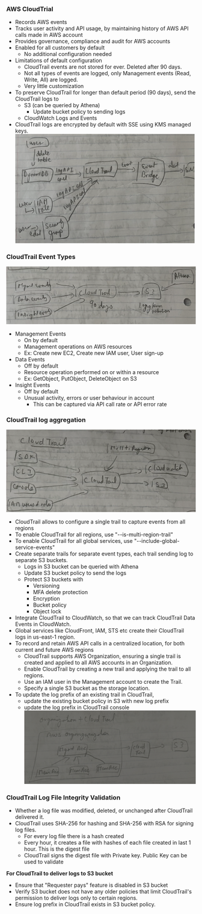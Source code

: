 
### AWS CloudTrial

- Records AWS events
- Tracks user activity and API usage, by maintaining history of AWS API calls made in AWS account
- Provides governance, compliance and audit for AWS accounts
- Enabled for all customers by default
	- No additional configuration needed
- Limitations of default configuration
	- CloudTrail events are not stored for ever. Deleted after 90 days.
	- Not all types of events are logged, only Management events (Read, Write, All) are logged.
	- Very little customization
- To preserve CloudTrail for longer than default period (90 days), send the CloudTrail logs to
	- S3 (can be queried by Athena)
		- Update bucket policy to sending logs
	- CloudWatch Logs and Events
- CloudTrail logs are encrypted by default with SSE using KMS managed keys.
![cloudtrail-3.png](Attachments/cloudtrail-3.png)


### CloudTrail Event Types

![cloudtrail-2.png](Attachments/cloudtrail-2.png)

- Management Events
	- On by default
	- Management operations on AWS resources
	- Ex: Create new EC2, Create new IAM user, User sign-up
- Data Events
	- Off by default
	- Resource operation performed on or within a resource
	- Ex: GetObject, PutObject, DeleteObject on S3
- Insight Events
	- Off by default
	- Unusual activity, errors or user behaviour in account
		- This can be captured via API call rate or API error rate

### CloudTrail log aggregation

![cloudtrail-1.png](Attachments/cloudtrail-1.png)

- CloudTrail allows to configure a single trail to capture events from all regions
- To enable CloudTrail for all regions, use "--is-multi-region-trail"
- To enable CloudTrail for all global services, use "--include-global-service-events"
- Create separate trails for separate event types, each trail sending log to separate S3 buckets.
	- Logs in S3 bucket can be queried with Athena
	- Update S3 bucket policy to send the logs
	- Protect S3 buckets with
		- Versioning
		- MFA delete protection
		- Encryption
		- Bucket policy
		- Object lock
- Integrate CloudTrail to CloudWatch, so that we can track CloudTrail Data Events in CloudWatch.
- Global services like CloudFront, IAM, STS etc create their CloudTrail logs in us-east-1 region.
- To record and retain AWS API calls in a centralized location, for both current and future AWS regions
	- CloudTrail supports AWS Organization, ensuring a single trail is created and applied to all AWS accounts in an Organization.
	- Enable CloudTrail by creating a new trail and applying the trail to all regions.
	- Use an IAM user in the Management account to create the Trail.
	- Specify a single S3 bucket as the storage location.
- To update the log prefix of an existing trail in CloudTrail, 
	- update the existing bucket policy in S3 with new log prefix
	- update the log prefix in CloudTrail console
![cloudtrail-4.png](Attachments/cloudtrail-4.png)

### CloudTrail Log File Integrity Validation

- Whether a log file was modified, deleted, or unchanged after CloudTrail delivered it.
- CloudTrail uses SHA-256 for hashing and SHA-256 with RSA for signing log files.
	- For every log file there is a hash created
	- Every hour, it creates a file with hashes of each file created in last 1 hour. This is the digest file
	- CloudTrail signs the digest file with Private key. Public Key can be used to validate

**For CloudTrail to deliver logs to S3 bucket**
- Ensure that "Requester pays" feature is disabled in S3 bucket
- Verify S3 bucket does not have any older policies that limit CloudTrail's permission to deliver logs only to certain regions.
- Ensure log prefix in CloudTrail exists in S3 bucket policy. 